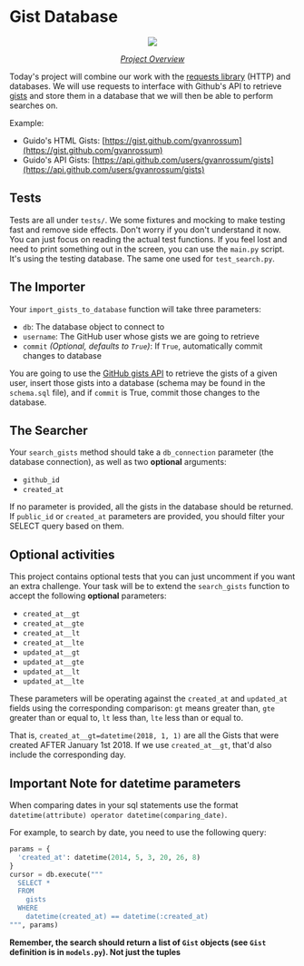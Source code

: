 Gist Database
===============


<p align="center">
  <a href="https://youtu.be/XzFNMy1UDQM" target="_blank">
    <img src="https://img.youtube.com/vi/XzFNMy1UDQM/0.jpg">
  </a>


<p align="center">
  <a href="https://youtu.be/XzFNMy1UDQM" target="_blank"><i>Project Overview</i></a>
</p>


Today's project will combine our work with the [requests library](http://docs.python-requests.org/en/master/) (HTTP) and databases. We will use requests to interface with Github's API to retrieve [gists](https://help.github.com/articles/about-gists/) and store them in a database that we will then be able to perform searches on.

Example:
* Guido's HTML Gists: [https://gist.github.com/gvanrossum](https://gist.github.com/gvanrossum)
* Guido's API Gists: [https://api.github.com/users/gvanrossum/gists](https://api.github.com/users/gvanrossum/gists)

## Tests

Tests are all under `tests/`. We some fixtures and mocking to make testing fast and remove side effects. Don't worry if you don't understand it now. You can just focus on reading the actual test functions. If you feel lost and need to print something out in the screen, you can use the `main.py` script. It's using the testing database. The same one used for `test_search.py`.

## The Importer
Your `import_gists_to_database` function will take three parameters:

 - `db`: The database object to connect to
 - `username`: The GitHub user whose gists we are going to retrieve
 - `commit` *(Optional, defaults to `True`)*: If `True`, automatically commit changes to database

You are going to use the [GitHub gists API](https://developer.github.com/v3/gists/) to retrieve the gists of a given user, insert those gists into a database (schema may be found in the `schema.sql` file), and if `commit` is True, commit those changes to the database.

## The Searcher

Your `search_gists` method should take a `db_connection` parameter (the database connection), as well as two **optional** arguments:
- `github_id`
- `created_at`

If no parameter is provided, all the gists in the database should be returned. If `public_id` or `created_at` parameters are provided, you should filter your SELECT query based on them.

## Optional activities

This project contains optional tests that you can just uncomment if you want an extra challenge. Your task will be to extend the `search_gists` function to accept the following **optional** parameters:

 - `created_at__gt`
 - `created_at__gte`
 - `created_at__lt`
 - `created_at__lte`
 - `updated_at__gt`
 - `updated_at__gte`
 - `updated_at__lt`
 - `updated_at__lte`

These parameters will be operating against the `created_at` and `updated_at` fields using the corresponding comparison: `gt` means greater than, `gte` greater than or equal to, `lt` less than, `lte` less than or equal to.

That is, `created_at__gt=datetime(2018, 1, 1)` are all the Gists that were created AFTER January 1st 2018. If we use `created_at__gt`, that'd also include the corresponding day.

## Important Note for datetime parameters

When comparing dates in your sql statements use the format `datetime(attribute) operator datetime(comparing_date)`.

For example, to search by date, you need to use the following query:

```python
params = {
  'created_at': datetime(2014, 5, 3, 20, 26, 8)
}
cursor = db.execute("""
  SELECT *
  FROM
    gists
  WHERE
    datetime(created_at) == datetime(:created_at)
""", params)
```

**Remember, the search should return a list of `Gist` objects (see `Gist` definition is in `models.py`). Not just the tuples**
